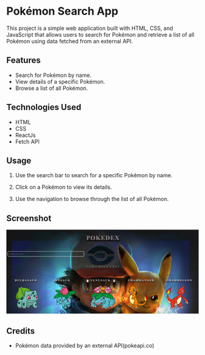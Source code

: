 # Pokémon Search App

This project is a simple web application built with HTML, CSS, and JavaScript that allows users to search for Pokémon and retrieve a list of all Pokémon using data fetched from an external API.

## Features

- Search for Pokémon by name.
- View details of a specific Pokémon.
- Browse a list of all Pokémon.

## Technologies Used

- HTML
- CSS
- ReactJs
- Fetch API

## Usage

1. Use the search bar to search for a specific Pokémon by name.

2. Click on a Pokémon to view its details.

3. Use the navigation to browse through the list of all Pokémon.

## Screenshot

![Screenshot](screenshot.png)

## Credits

- Pokémon data provided by an external API(pokeapi.co)